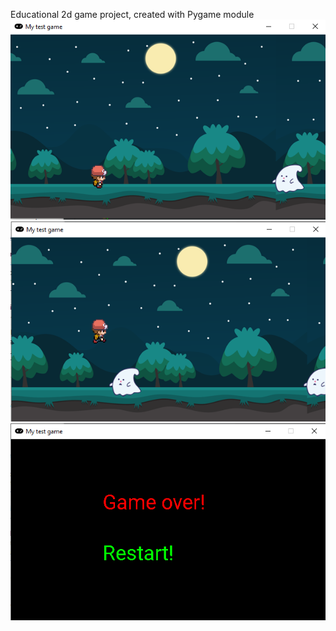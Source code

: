 Educational 2d game project, created with Pygame module
![ScreenShot #1](https://github.com/Morphlike/pythonGame/blob/master/images/Screenshot_1.png)
![ScreenShot #2](https://github.com/Morphlike/pythonGame/blob/master/images/Screenshot_2.png)
![ScreenShot #3](https://github.com/Morphlike/pythonGame/blob/master/images/Screenshot_3.png)
